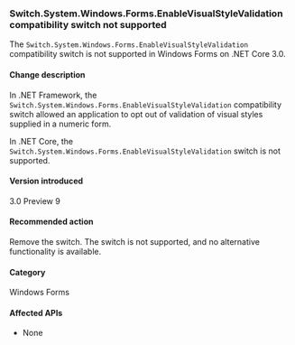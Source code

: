 ### Switch.System.Windows.Forms.EnableVisualStyleValidation compatibility switch not supported

The `Switch.System.Windows.Forms.EnableVisualStyleValidation` compatibility switch is not supported in Windows Forms on .NET Core 3.0.

#### Change description

In .NET Framework, the `Switch.System.Windows.Forms.EnableVisualStyleValidation` compatibility switch allowed an application to opt out of validation of visual styles supplied in a numeric form. 

In .NET Core, the `Switch.System.Windows.Forms.EnableVisualStyleValidation` switch is not supported.

#### Version introduced

3.0 Preview 9

#### Recommended action

Remove the switch. The switch is not supported, and no alternative functionality is available.

#### Category

Windows Forms

#### Affected APIs

- None

<!-- 

### Affected APIs

- Not detectable via API analysis

-->
